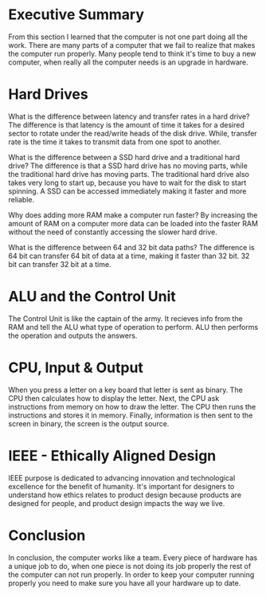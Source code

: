 # Executive Summary
 From this section I learned that the computer is not one part doing all the work. There are many parts of a computer that we fail to realize that makes the computer run properly. Many people tend to think it's time to buy a new computer, when really all the computer needs is an upgrade in hardware.
# Hard Drives
What is the difference between latency and transfer rates in a hard drive? The difference is that latency is the amount of time it takes for a desired sector to rotate under the read/write heads of the disk drive. While, transfer rate is the time it takes to transmit data from one spot to another.

What is the difference between a SSD hard drive and a traditional hard drive? The difference is that a SSD hard drive has no moving parts, while the traditional hard drive has moving parts. The traditional hard drive also takes very long to start up, because you have to wait for the disk to start spinning.  A SSD can be accessed immediately making it faster and more reliable.

Why does adding more RAM make a computer run faster? By increasing the amount of RAM on a computer more data can be loaded into the faster RAM without the need of constantly accessing the slower hard drive.

What is the difference between 64 and 32 bit data paths? The difference is 64 bit can transfer 64 bit of data at a time, making it faster than 32 bit. 32 bit can transfer 32 bit at a time.
 
 # ALU and the Control Unit
 The Control Unit is like the captain of the army. It recieves info from the RAM and tell the ALU what type of operation to perform. ALU then performs the operation and outputs the answers.
 
 # CPU, Input & Output 
When you press a letter on a key board that letter is sent as binary. The CPU then calculates how to display the letter. Next, the CPU ask instructions from memory on how to draw the letter. The CPU then runs the instructions and stores it in memory. Finally, information is then sent to the screen in binary, the screen is the output source.

#  IEEE - Ethically Aligned Design
IEEE purpose is dedicated to advancing innovation and technological excellence for the benefit of humanity. It's important for designers to understand how ethics relates to product design because products are designed for people, and product design impacts the way we live.
 
# Conclusion
In conclusion, the computer works like a team. Every piece of hardware has a unique job to do, when one piece is not doing its job properly the rest of the computer can not run properly. In order to keep your computer running properly you need to make sure you have all your hardware up to date. 
